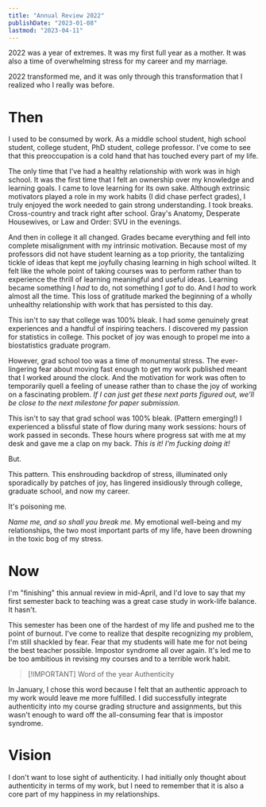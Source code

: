 ```yaml
---
title: "Annual Review 2022"
publishDate: "2023-01-08"
lastmod: "2023-04-11"
---
```


2022 was a year of extremes. It was my first full year as a mother. It was also a time of overwhelming stress for my career and my marriage.

2022 transformed me, and it was only through this transformation that I realized who I really was before.

# Then

I used to be consumed by work. As a middle school student, high school student, college student, PhD student, college professor. I've come to see that this preoccupation is a cold hand that has touched every part of my life.

The only time that I've had a healthy relationship with work was in high school. It was the first time that I felt an ownership over my knowledge and learning goals. I came to love learning for its own sake. Although extrinsic motivators played a role in my work habits (I did chase perfect grades), I truly enjoyed the work needed to gain strong understanding. I took breaks. Cross-country and track right after school. Gray's Anatomy, Desperate Housewives, or Law and Order: SVU in the evenings.

And then in college it all changed. Grades became everything and fell into complete misalignment with my intrinsic motivation. Because most of my professors did not have student learning as a top priority, the tantalizing tickle of ideas that kept me joyfully chasing learning in high school wilted. It felt like the whole point of taking courses was to perform rather than to experience the thrill of learning meaningful and useful ideas. Learning became something I *had* to do, not something I *got* to do. And I *had* to work almost all the time. This loss of gratitude marked the beginning of a wholly unhealthy relationship with work that has persisted to this day.

This isn't to say that college was 100% bleak. I had some genuinely great experiences and a handful of inspiring teachers. I discovered my passion for statistics in college. This pocket of joy was enough to propel me into a biostatistics graduate program.

However, grad school too was a time of monumental stress. The ever-lingering fear about moving fast enough to get my work published meant that I worked around the clock. And the motivation for work was often to temporarily quell a feeling of unease rather than to chase the joy of working on a fascinating problem. *If I can just get these next parts figured out, we'll be close to the next milestone for paper submission.*

This isn't to say that grad school was 100% bleak. (Pattern emerging!) I experienced a blissful state of flow during many work sessions: hours of work passed in seconds. These hours where progress sat with me at my desk and gave me a clap on my back. *This is it! I'm fucking doing it!*

But.

This pattern. This enshrouding backdrop of stress, illuminated only sporadically by patches of joy, has lingered insidiously through college, graduate school, and now my career.

It's poisoning me.

*Name me, and so shall you break me.* My emotional well-being and my relationships, the two most important parts of my life, have been drowning in the toxic bog of my stress.

# Now

I'm "finishing" this annual review in mid-April, and I'd love to say that my first semester back to teaching was a great case study in work-life balance. It hasn't.

This semester has been one of the hardest of my life and pushed me to the point of burnout. I've come to realize that despite recognizing my problem, I'm still shackled by fear. Fear that my students will hate me for not being the best teacher possible. Impostor syndrome all over again. It's led me to be too ambitious in revising my courses and to a terrible work habit.

> [!IMPORTANT] Word of the year
> Authenticity

In January, I chose this word because I felt that an authentic approach to my work would leave me more fulfilled. I did successfully integrate authenticity into my course grading structure and assignments, but this wasn't enough to ward off the all-consuming fear that is impostor syndrome.

# Vision

I don't want to lose sight of authenticity. I had initially only thought about authenticity in terms of my work, but I need to remember that it is also a core part of my happiness in my relationships.
